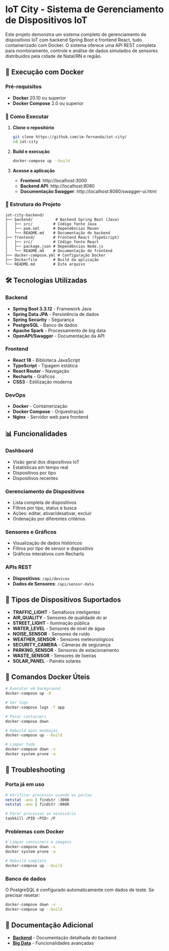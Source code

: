 # IoT City - Sistema de Gerenciamento de Dispositivos IoT

Este projeto demonstra um sistema completo de gerenciamento de dispositivos IoT com backend Spring Boot e frontend React, tudo containerizado com Docker. O sistema oferece uma API REST completa para monitoramento, controle e análise de dados simulados de sensores distribuídos pela cidade de Natal/RN e região.

## 🐳 Execução com Docker

### Pré-requisitos
- **Docker** 20.10 ou superior
- **Docker Compose** 2.0 ou superior

### 🚀 Como Executar

1. **Clone o repositório**
   ```bash
   git clone https://github.com/im-fernanda/iot-city/
   cd iot-city
   ```

2. **Build e execução**
   ```bash
   docker-compose up --build
   ```

3. **Acesse a aplicação**
   - **Frontend**: http://localhost:3000
   - **Backend API**: http://localhost:8080
   - **Documentação Swagger**: http://localhost:8080/swagger-ui.html

### 📁 Estrutura do Projeto

```
iot-city-backend/
├── backend/          # Backend Spring Boot (Java)
│   ├── src/         # Código fonte Java
│   ├── pom.xml      # Dependências Maven
│   └── README.md    # Documentação do backend
├── frontend/        # Frontend React (TypeScript)
│   ├── src/         # Código fonte React
│   ├── package.json # Dependências Node.js
│   └── README.md    # Documentação do frontend
├── docker-compose.yml # Configuração Docker
├── Dockerfile       # Build da aplicação
└── README.md        # Este arquivo
```

## 🛠️ Tecnologias Utilizadas

### Backend
- **Spring Boot 3.3.12** - Framework Java
- **Spring Data JPA** - Persistência de dados
- **Spring Security** - Segurança
- **PostgreSQL** - Banco de dados
- **Apache Spark** - Processamento de big data
- **OpenAPI/Swagger** - Documentação da API

### Frontend
- **React 18** - Biblioteca JavaScript
- **TypeScript** - Tipagem estática
- **React Router** - Navegação
- **Recharts** - Gráficos
- **CSS3** - Estilização moderna

### DevOps
- **Docker** - Containerização
- **Docker Compose** - Orquestração
- **Nginx** - Servidor web para frontend

## 📊 Funcionalidades

### Dashboard
- Visão geral dos dispositivos IoT
- Estatísticas em tempo real
- Dispositivos por tipo
- Dispositivos recentes

### Gerenciamento de Dispositivos
- Lista completa de dispositivos
- Filtros por tipo, status e busca
- Ações: editar, ativar/desativar, excluir
- Ordenação por diferentes critérios

### Sensores e Gráficos
- Visualização de dados históricos
- Filtros por tipo de sensor e dispositivo
- Gráficos interativos com Recharts

### APIs REST
- **Dispositivos**: `/api/devices`
- **Dados de Sensores**: `/api/sensor-data`

## 📝 Tipos de Dispositivos Suportados

- **TRAFFIC_LIGHT** - Semáforos inteligentes
- **AIR_QUALITY** - Sensores de qualidade do ar
- **STREET_LIGHT** - Iluminação pública
- **WATER_LEVEL** - Sensores de nível de água
- **NOISE_SENSOR** - Sensores de ruído
- **WEATHER_SENSOR** - Sensores meteorológicos
- **SECURITY_CAMERA** - Câmeras de segurança
- **PARKING_SENSOR** - Sensores de estacionamento
- **WASTE_SENSOR** - Sensores de lixeiras
- **SOLAR_PANEL** - Painéis solares
  
## 🔧 Comandos Docker Úteis

```bash
# Executar em background
docker-compose up -d

# Ver logs
docker-compose logs -f app

# Parar containers
docker-compose down

# Rebuild após mudanças
docker-compose up --build

# Limpar tudo
docker-compose down -v
docker system prune -a
```


## 🚨 Troubleshooting

### Porta já em uso
```bash
# Verificar processos usando as portas
netstat -ano | findstr :3000
netstat -ano | findstr :8080

# Parar processos se necessário
taskkill /PID <PID> /F
```

### Problemas com Docker
```bash
# Limpar containers e imagens
docker-compose down -v
docker system prune -a

# Rebuild completo
docker-compose up --build
```

### Banco de dados
O PostgreSQL é configurado automaticamente com dados de teste. Se precisar resetar:
```bash
docker-compose down -v
docker-compose up --build
```

## 📖 Documentação Adicional

- **[Backend](backend/README.md)** - Documentação detalhada do backend
- **[Big Data](README-BIGDATA-DEVSECOPS.md)** - Funcionalidades avançadas

